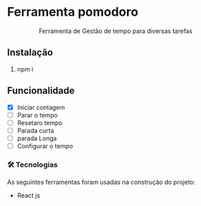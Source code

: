 # Ferramenta pomodoro


<p align="center">Ferramenta de Gestão de tempo para diversas tarefas</p>

## Instalação 
  1. npm i

## Funcionalidade 
  - [x] Iniciar contagem
  - [ ] Parar o tempo
  - [ ] Resetaro tempo 
  - [ ] Parada curta
  - [ ] parada Longa 
  - [ ] Configurar o tempo

### 🛠 Tecnologias

As seguintes ferramentas foram usadas na construção do projeto:
  - React js 




